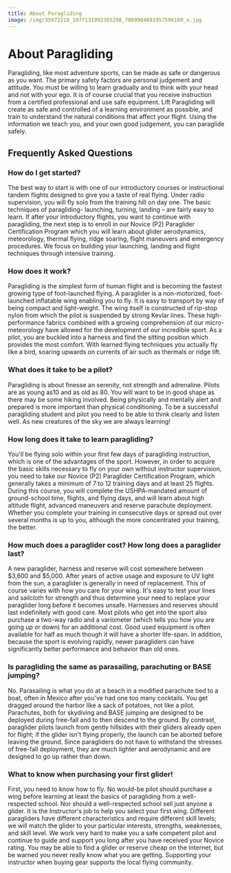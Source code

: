 ```yaml
---
title: About Paragliding
image: /img/35972218_1977131992305298_7069904691957596160_o.jpg
---
```

# About Paragliding

Paragliding, like most adventure sports, can be made as safe or dangerous as you want. The primary safety factors are personal judgement and attitude. You must be willing to learn gradually and to think with your head and not with your ego. It is of course crucial that you receive instruction from a certified professional and use safe equipment. Lift Paragliding will create as safe and controlled of a learning environment as possible, and train to understand the natural conditions that affect your flight. Using the information we teach you, and your own good judgement, you can paraglide safely.

## Frequently Asked Questions

### How do I get started?

The best way to start is with one of our introductory courses or instructional tandem flights designed to give you a taste of real flying. Under radio supervision, you will fly solo from the training hill on day one. The basic techniques of paragliding- launching, turning, landing – are fairly easy to learn. If after your introductory flights, you want to continue with paragliding, the next step is to enroll in our Novice (P2) Paraglider Certification Program which you will learn about glider aerodynamics, meteorology, thermal flying, ridge soaring, flight maneuvers and emergency procedures. We focus on building your launching, landing and flight techniques through intensive training.

### How does it work?

Paragliding is the simplest form of human flight and is becoming the fastest growing type of foot-launched flying. A paraglider is a non-motorized, foot-launched inflatable wing enabling you to fly. It is easy to transport by way of being compact and light-weight. The wing itself is constructed of rip-stop nylon from which the pilot is suspended by strong Kevlar lines. These high-performance fabrics combined with a growing comprehension of our micro-meteorology have allowed for the development of our incredible sport. As a pilot, you are buckled into a harness and find the sitting position which provides the most comfort. With learned flying techniques you actually fly like a bird, soaring upwards on currents of air such as thermals or ridge lift.

### What does it take to be a pilot?

Paragliding is about finesse an serenity, not strength and adrenaline. Pilots are as young as10 and as old as 80. You will want to be in good shape as there may be some hiking involved. Being physically and mentally alert and prepared is more important than physical conditioning. To be a successful paragliding student and pilot you need to be able to think clearly and listen well. As new creatures of the sky we are always learning!

### How long does it take to learn paragliding?

You'll be flying solo within your first few days of paragliding instruction, which is one of the advantages of the sport. However, in order to acquire the basic skills necessary to fly on your own without instructor supervision, you need to take our Novice (P2) Paraglider Certification Program, which generally takes a minimum of 7 to 12 training days and at least 25 flights. During this course, you will complete the USHPA-mandated amount of ground-school time, flights, and flying days, and will learn about high altitude flight, advanced maneuvers and reserve parachute deployment. Whether you complete your training in consecutive days or spread out over several months is up to you, although the more concentrated your training, the better.

### How much does a paraglider cost? How long does a paraglider last?

A new paraglider, harness and reserve will cost somewhere between $3,600 and $5,000. After years of active usage and exposure to UV light from the sun, a paraglider is generally in need of replacement. This of course varies with how you care for your wing. It's easy to test your lines and sailcloth for strength and thus determine your need to replace your paraglider long before it becomes unsafe. Harnesses and reserves should last indefinitely with good care. Most pilots who get into the sport also purchase a two-way radio and a variometer (which tells you how you are going up or down) for an additional cost. Good used equipment is often available for half as much though it will have a shorter life-span. In addition, because the sport is evolving rapidly, newer paragliders can have significantly better performance and behavior than old ones.

### Is paragliding the same as parasailing, parachuting or BASE jumping?

No. Parasailing is what you do at a beach in a modified parachute tied to a boat, often in Mexico after you've had one too many cocktails. You get dragged around the harbor like a sack of potatoes, not like a pilot. Parachutes, both for skydiving and BASE jumping are designed to be deployed during free-fall and to then descend to the ground. By contrast, paraglider pilots launch from gently hillsides with their gliders already open for flight; if the glider isn't flying properly, the launch can be aborted before leaving the ground. Since paragliders do not have to withstand the stresses of free-fall deployment, they are much lighter and aerodynamic and are designed to go up rather than down.

### What to know when purchasing your first glider!

First, you need to know how to fly. No would-be pilot should purchase a wing before learning at least the basics of paragliding from a well-respected school. Nor should a well-respected school sell just anyone a glider. It is the Instructor's job to help you select your first wing. Different paragliders have different characteristics and require different skill levels; we will match the glider to your particular interests, strengths, weaknesses, and skill level. We work very hard to make you a safe competent pilot and continue to guide and support you long after you have received your Novice rating. You may be able to find a glider or reserve cheap on the Internet, but be warned you never really know what you are getting. Supporting your instructor when buying gear supports the local flying community.
